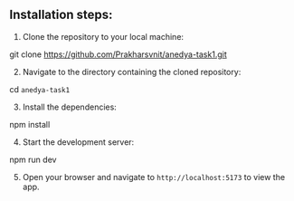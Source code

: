 
## Installation steps:

1. Clone the repository to your local machine:


git clone https://github.com/Prakharsvnit/anedya-task1.git


2. Navigate to the directory containing the cloned repository:

cd `anedya-task1`


3. Install the dependencies:

npm install


4. Start the development server:

npm run dev


5. Open your browser and navigate to `http://localhost:5173` to view the app.
